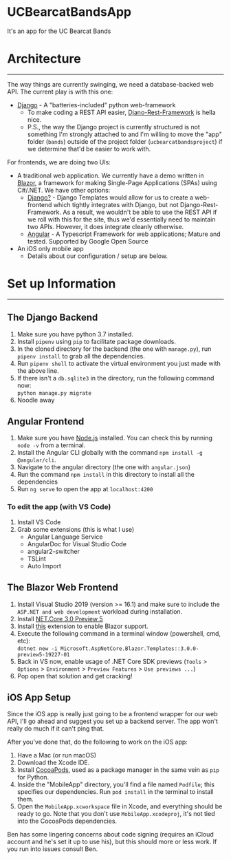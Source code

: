 # UCBearcatBandsApp
It's an app for the UC Bearcat Bands

# Architecture
---
The way things are currently swinging, we need a database-backed web API. The current play is with this one:
- [Django](https://www.djangoproject.com/) - A "batteries-included" python web-framework
  - To make coding a REST API easier, [Djano-Rest-Framework](https://www.django-rest-framework.org/) is hella nice.
  - P.S., the way the Django project is currently structured is not something I'm strongly attached to and I'm willing to move the "app" folder (`bands`) outside of the project folder (`ucbearcatbandsproject`) if we determine that'd be easier to work with.

For frontends, we are doing two UIs:
- A traditional web application. We currently have a demo written in [Blazor](https://dotnet.microsoft.com/apps/aspnet/web-apps/client), a framework for making Single-Page Applications (SPAs) using C#/.NET. We have other options:
  - [Django?](https://docs.djangoproject.com/en/2.2/topics/templates/) - Django Templates would allow for us to create a web-frontend which tightly integrates with Django, but not Django-Rest-Framework. As a result, we wouldn't be able to use the REST API if we roll with this for the site, thus we'd essentially need to maintain two APIs. However, it does integrate cleanly otherwise.
  - [Angular](https://angular.io/) - A Typescript Framework for web applications; Mature and tested. Supported by Google Open Source
- An iOS only mobile app
  - Details about our configuration / setup are below.
  
# Set up Information
---
## The Django Backend
1. Make sure you have python 3.7 installed.
2. Install `pipenv` using `pip` to facilitate package downloads.
3. In the cloned directory for the backend (the one with `manage.py`), run `pipenv install` to grab all the dependencies.
4. Run `pipenv shell` to activate the virtual environment you just made with the above line.
5. If there isn't a `db.sqlite3` in the directory, run the following command now:  
   `python manage.py migrate`
6. Noodle away

## Angular Frontend
1. Make sure you have [Node.js](https://nodejs.org) installed. You can check this by running `node -v` from a terminal.
2. Install the Angular CLI globally with the command `npm install -g @angular/cli`. 
3. Navigate to the angular directory (the one with `angular.json`)
4. Run the command `npm install` in this directory to install all the dependencies
5. Run `ng serve` to open the app at `localhost:4200`

### To edit the app (with VS Code)
1. Install VS Code
2. Grab some extensions (this is what I use)
   - Angular Language Service
   - AngularDoc for Visual Studio Code
   - angular2-switcher
   - TSLint
   - Auto Import

## The Blazor Web Frontend
1. Install Visual Studio 2019 (version >= 16.1) and make sure to include the `ASP.NET and web development` workload during installation.
2. Install [NET.Core 3.0 Preview 5](https://dotnet.microsoft.com/download/dotnet-core/3.0)
3. Install [this](https://marketplace.visualstudio.com/items?itemName=aspnet.blazor) extension to enable Blazor support.
4. Execute the following command in a terminal window (powershell, cmd, etc):  
   `dotnet new -i Microsoft.AspNetCore.Blazor.Templates::3.0.0-preview5-19227-01`
5. Back in VS now, enable usage of .NET Core SDK previews (`Tools` > `Options` > `Environment` > `Preview Features` > `Use previews ...`)
6. Pop open that solution and get cracking!

## iOS App Setup
Since the iOS app is really just going to be a frontend wrapper for our web API, I'll go ahead and suggest you set up a backend server. The app won't really do much if it can't ping that.

After you've done that, do the following to work on the iOS app:
1. Have a Mac (or run macOS)
2. Download the Xcode IDE.
3. Install [CocoaPods](https://cocoapods.org), used as a package manager in the same vein as `pip` for Python.
4. Inside the "MobileApp" directory, you'll find a file named `Podfile`; this specifies our dependencies. Run `pod install` in the terminal to install them.
5. Open the `MobileApp.xcworkspace` file in Xcode, and everything should be ready to go. Note that you don't use `MobileApp.xcodeproj`, it's not tied into the CocoaPods dependencies.

Ben has some lingering concerns about code signing (requires an iCloud account and he's set it up to use his), but this should more or less work. If you run into issues consult Ben.
